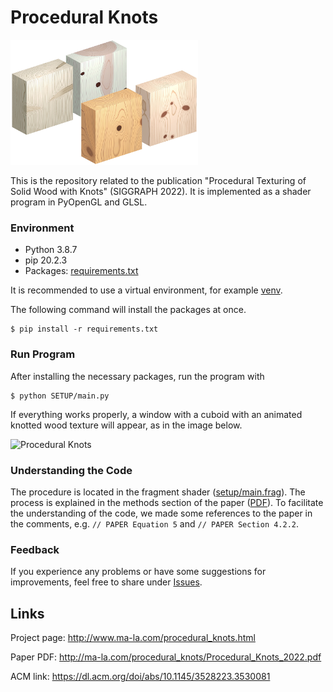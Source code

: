 # Procedural Knots

<img src="images/img.jpg" alt="Procedural Knots" width="300"/>

This is the repository related to the publication "Procedural Texturing of Solid Wood with Knots" (SIGGRAPH 2022).
It is implemented as a shader program in PyOpenGL and GLSL.

### Environment
- Python 3.8.7
- pip 20.2.3
- Packages: [requirements.txt](requirements.txt)

It is recommended to use a virtual environment, for example [venv](https://docs.python.org/3/library/venv.html).

The following command will install the packages at once.
```
$ pip install -r requirements.txt
```

### Run Program
After installing the necessary packages, run the program with
```
$ python SETUP/main.py
```
If everything works properly, a window with a cuboid with an animated knotted wood texture will appear, as in the image below.

<img src="images/output.gif" alt="Procedural Knots" width="300"/>

### Understanding the Code
The procedure is located in the fragment shader ([setup/main.frag](setup/main.frag)). The process is explained in the methods section of the paper ([PDF](http://ma-la.com/procedural_knots/Procedural_Knots_2022.pdf)). To facilitate the understanding of the code, we made some references to the paper in the comments, e.g. ```// PAPER Equation 5``` and ```// PAPER Section 4.2.2```.


### Feedback
If you experience any problems or have some suggestions for improvements, feel free to share under [Issues](https://github.com/marialarsson/procedural_knots/issues).

## Links

Project page: http://www.ma-la.com/procedural_knots.html

Paper PDF: http://ma-la.com/procedural_knots/Procedural_Knots_2022.pdf

ACM link: https://dl.acm.org/doi/abs/10.1145/3528223.3530081
